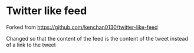 # Twitter like feed

Forked from https://github.com/kenchan0130/twitter-like-feed

Changed so that the content of the feed is the content of the tweet instead of a link to the tweet